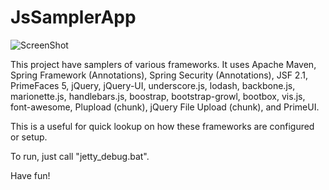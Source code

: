 JsSamplerApp
======================

![ScreenShot](http://i.imgur.com/lygop9D.png)


This project have samplers of various frameworks. It uses Apache Maven, Spring Framework (Annotations), 
Spring Security (Annotations), JSF 2.1, PrimeFaces 5, jQuery, jQuery-UI, underscore.js, lodash, backbone.js,
marionette.js, handlebars.js, boostrap, bootstrap-growl, bootbox, vis.js, font-awesome, Plupload (chunk), 
jQuery File Upload (chunk), and PrimeUI.

This is a useful for quick lookup on how these frameworks are configured or setup.

To run, just call "jetty_debug.bat".

Have fun!
